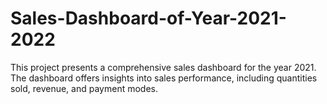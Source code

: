 # Sales-Dashboard-of-Year-2021-2022
This project presents a comprehensive sales dashboard for the year 2021. The dashboard offers insights into sales performance, including quantities sold, revenue, and payment modes.
